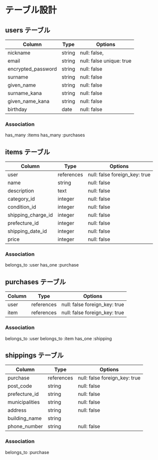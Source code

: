 # テーブル設計

## users テーブル

| Column             | Type   | Options                   |
| ------------------ | ------ | -----------               |
| nickname           | string | null: false,              |
| email              | string | null: false  unique: true |
| encrypted_password | string | null: false               |
| surname            | string | null: false               |
| given_name         | string | null: false               |
| surname_kana       | string | null: false               |
| given_name_kana    | string | null: false               |
| birthday           | date   | null: false               |

### Association
has_many :items
has_many :purchases

## items テーブル

| Column             | Type       | Options                       |
| ------------------ | ------     | -----------                   |
| user               | references | null: false foreign_key: true |
| name               | string     | null: false                   |
| description        | text       | null: false                   |
| category_id        | integer    | null: false                   |
| condition_id       | integer    | null: false                   |
| shipping_charge_id | integer    | null: false                   |
| prefecture_id      | integer    | null: false                   |
| shipping_date_id   | integer    | null: false                   |
| price              | integer    | null: false                   |

### Association
belongs_to :user
has_one :purchase

## purchases テーブル

| Column             | Type       | Options                       |
| ------------------ | ------     | -----------                   |
| user               | references | null: false foreign_key: true |
| item               | references | null: false foreign_key: true |

### Association
belongs_to :user
belongs_to :item
has_one :shipping

## shippings テーブル

| Column             | Type       | Options                       |
| ------------------ | ------     | -----------                   |
| purchase           | references | null: false foreign_key: true |
| post_code          | string     | null: false                   |
| prefecture_id      | string     | null: false                   |
| municipalities     | string     | null: false                   |
| address            | string     | null: false                   |
| building_name      | string     |                               |
| phone_number       | string     | null: false                   |

### Association
belongs_to :purchase